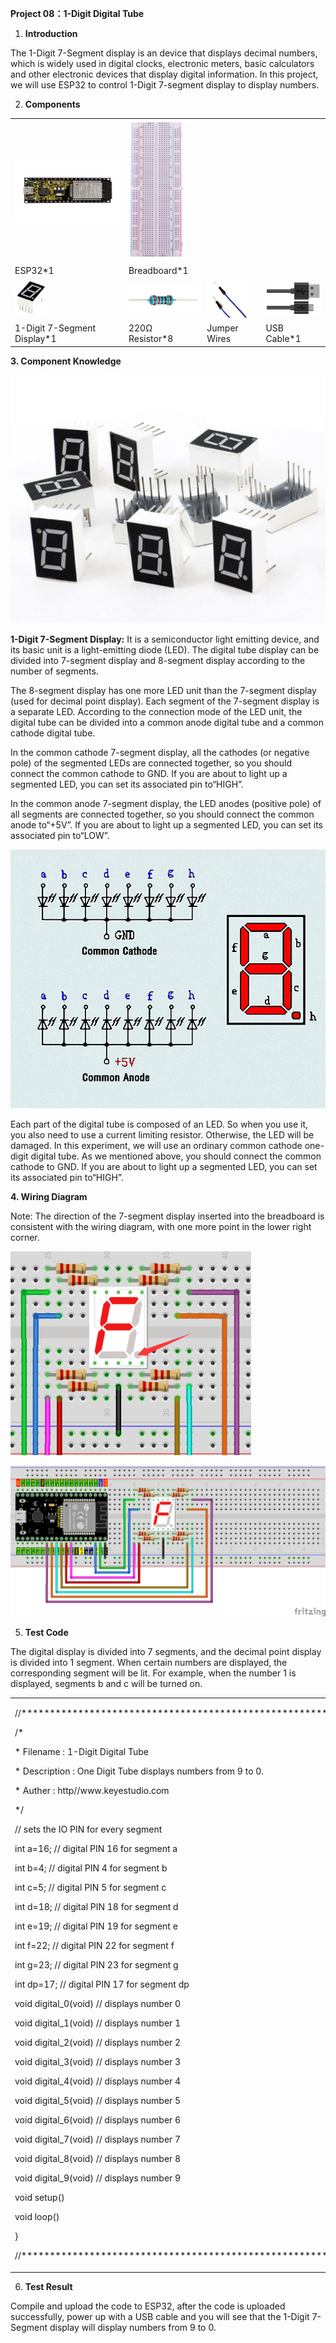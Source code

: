 **Project 08：1-Digit Digital Tube**

1.  **Introduction**

The 1-Digit 7-Segment display is an device that displays decimal
numbers, which is widely used in digital clocks, electronic meters,
basic calculators and other electronic devices that display digital
information. In this project, we will use ESP32 to control 1-Digit
7-segment display to display numbers.

2.  **Components**

<table>
<tbody>
<tr class="odd">
<td><img src="https://raw.githubusercontent.com/keyestudio/KS5012-Keyestudio-ESP32-Learning-Kit-Basic-Edition-Raspberry-Pi/master/media/56053f7126905c6def63919c661d5c0a.jpeg" style="width:2.17847in;height:1.0625in" /></td>
<td><img src="https://raw.githubusercontent.com/keyestudio/KS5012-Keyestudio-ESP32-Learning-Kit-Basic-Edition-Raspberry-Pi/master/media/e380dd26e4825be9a768973802a55fe6.png" style="width:0.95208in;height:2.33472in" /></td>
<td></td>
<td></td>
</tr>
<tr class="even">
<td>ESP32*1</td>
<td>Breadboard*1</td>
<td></td>
<td></td>
</tr>
<tr class="odd">
<td><img src="https://raw.githubusercontent.com/keyestudio/KS5012-Keyestudio-ESP32-Learning-Kit-Basic-Edition-Raspberry-Pi/master/media/f52aeaa1de53c2e89338b2f42da4b029.png" style="width:0.52847in;height:0.58958in" /></td>
<td><img src="https://raw.githubusercontent.com/keyestudio/KS5012-Keyestudio-ESP32-Learning-Kit-Basic-Edition-Raspberry-Pi/master/media/098a2730d0b0a2a4b2079e0fc87fd38b.png" style="width:1.22639in;height:0.49236in" /></td>
<td><img src="https://raw.githubusercontent.com/keyestudio/KS5012-Keyestudio-ESP32-Learning-Kit-Basic-Edition-Raspberry-Pi/master/media/c801a7baee258ff7f5f28ac6e9a7097b.png" style="width:0.66736in;height:0.64097in" /></td>
<td><img src="https://raw.githubusercontent.com/keyestudio/KS5012-Keyestudio-ESP32-Learning-Kit-Basic-Edition-Raspberry-Pi/master/media/7dcbd02995be3c142b2f97df7f7c03ce.png" style="width:1.05903in;height:0.56667in" /></td>
</tr>
<tr class="even">
<td>1-Digit 7-Segment Display*1</td>
<td>220Ω Resistor*8</td>
<td>Jumper Wires</td>
<td>USB Cable*1</td>
</tr>
</tbody>
</table>

**3. Component Knowledge**

![](/media/e44a0f27beec739ee13e68c04865989f.png)

**1-Digit 7-Segment Display:** It is a semiconductor light emitting
device, and its basic unit is a light-emitting diode (LED). The digital
tube display can be divided into 7-segment display and 8-segment display
according to the number of segments.

The 8-segment display has one more LED unit than the 7-segment display
(used for decimal point display). Each segment of the 7-segment display
is a separate LED. According to the connection mode of the LED unit, the
digital tube can be divided into a common anode digital tube and a
common cathode digital tube.

In the common cathode 7-segment display, all the cathodes (or negative
pole) of the segmented LEDs are connected together, so you should
connect the common cathode to GND. If you are about to light up a
segmented LED, you can set its associated pin to“HIGH”.

In the common anode 7-segment display, the LED anodes (positive pole) of
all segments are connected together, so you should connect the common
anode to“+5V”. If you are about to light up a segmented LED, you can set
its associated pin to“LOW”.

![](/media/28fd057848fbe0e8c8e3362768e7aa44.png)

Each part of the digital tube is composed of an LED. So when you use it,
you also need to use a current limiting resistor. Otherwise, the LED
will be damaged. In this experiment, we will use an ordinary common
cathode one-digit digital tube. As we mentioned above, you should
connect the common cathode to GND. If you are about to light up a
segmented LED, you can set its associated pin to“HIGH”.

**4. Wiring Diagram**

Note: The direction of the 7-segment display inserted into the
breadboard is consistent with the wiring diagram, with one more point in
the lower right corner.

![](/media/631ee0861da60ed02d191de0e0e210d9.png)

![](/media/5f01d1eea2bb207f19dee4f437f93bc8.png)

5.  **Test Code**

The digital display is divided into 7 segments, and the decimal point
display is divided into 1 segment. When certain numbers are displayed,
the corresponding segment will be lit. For example, when the number 1 is
displayed, segments b and c will be turned on.

<table>
<tbody>
<tr class="odd">
<td><p>//**********************************************************************</p>
<p>/*</p>
<p>* Filename : 1-Digit Digital Tube</p>
<p>* Description : One Digit Tube displays numbers from 9 to 0.</p>
<p>* Auther : http//www.keyestudio.com</p>
<p>*/</p>
<p>// sets the IO PIN for every segment</p>
<p>int a=16; // digital PIN 16 for segment a</p>
<p>int b=4; // digital PIN 4 for segment b</p>
<p>int c=5; // digital PIN 5 for segment c</p>
<p>int d=18; // digital PIN 18 for segment d</p>
<p>int e=19; // digital PIN 19 for segment e</p>
<p>int f=22; // digital PIN 22 for segment f</p>
<p>int g=23; // digital PIN 23 for segment g</p>
<p>int dp=17; // digital PIN 17 for segment dp</p>
<p>void digital_0(void) // displays number 0</p>
<p></p>
<p>void digital_1(void) // displays number 1</p>
<p></p>
<p>void digital_2(void) // displays number 2</p>
<p></p>
<p>void digital_3(void) // displays number 3</p>
<p></p>
<p>void digital_4(void) // displays number 4</p>
<p></p>
<p>void digital_5(void) // displays number 5</p>
<p></p>
<p>void digital_6(void) // displays number 6</p>
<p></p>
<p>void digital_7(void) // displays number 7</p>
<p></p>
<p>void digital_8(void) // displays number 8</p>
<p></p>
<p>void digital_9(void) // displays number 9</p>
<p></p>
<p>void setup()</p>
<p></p>
<p>void loop()</p>
<p>}</p>
<p>//**********************************************************************</p></td>
</tr>
</tbody>
</table>

6.  **Test Result**

Compile and upload the code to ESP32, after the code is uploaded
successfully, power up with a USB cable and you will see that the
1-Digit 7-Segment display will display numbers from 9 to 0.
